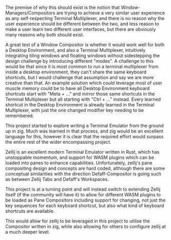 The premise of why this should exist is the notion that Window-Managers/Compositors are trying to achieve a very similar user experience as any self-respecting Terminal Multiplexer, and there is no reason why the user experience should be different between the two, and less reason to make a user learn two different user interfaces, but there are obviously many reasons why both should exist.

A great test of a Window Compositor is whether it would work well for both a Desktop Environment, and also a Terminal Multiplexer, intuitively integrating tiling windows and floating windows without sidestepping the design challenge by introducing different "modes". A challenge to this would be that since it is most common to run a terminal multiplexer from inside a desktop environment, they can't share the same keyboard shortcuts, but I would challenge that assumption and say we are more creative than that. An example solution which could leverage most of user muscle memory could be to have all Desktop Environment keyboard shortcuts start with "Meta + ..." and mirror those same shortcuts in the Terminal Multiplexer but all starting with "Ctrl + ..." instead. Every learned shortcut in the Desktop Environment is already learned in the Terminal Multiplexer, with just the one changed modifier key needing to be remembered.

This project started to explore writing a Terminal Emulator from the ground up in zig. Much was learned in that process, and zig would be an excellent language for this, however it is clear that the required effort would surpass the entire rest of the wider encompassing project.

Zellij is an excellent modern Terminal Emulator written in Rust, which has unstoppable momentum, and support for WASM plugins which can be loaded into panes to enhance capabilities. Unfortunately, zellij's pane compositing design and concepts are hard coded, although there are some conceptual similarities with the direction Defaff-Compositor is going such as between Zellij Tabs and Defaff's Workspaces.

This project is at a turning point and will instead switch to extending Zellij itself (if the community will have it) to allow for different WASM plugins to be loaded as Pane Compositors including support for changing, not just the key sequences for each keyboard shortcut, but also what kind of keyboard shortcuts are available.

This would allow for zellij to be leveraged in this project to utilise the Compositor written in zig, while also allowing for others to configure zellij at a much deeper level.
